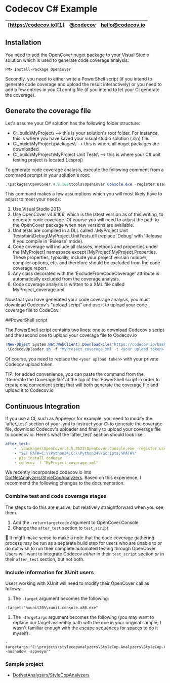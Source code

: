 Codecov C# Example
==================

| [https://codecov.io][1] | [@codecov][2] | [hello@codecov.io][3] |
| ----------------------- | ------------- | --------------------- |

## Installation

You need to add the [OpenCover][5] nuget package to your Visual Studio solution which is used to generate code coverage analysis:
   
```
PM> Install-Package OpenCover
```

Secondly, you need to either write a PowerShell script (if you intend to generate code coverage and upload the result interactively) or you need to add a few entries in you CI config file (if you intend to let your CI generate the coverage).


## Generate the coverage file

Let's assume your C# solution has the following folder structure:

- C:\_build\MyProject\ --> this is your solution's root folder. For instance, this is where you have saved your visual studio solution (.sln) file.
- C:\_build\MyProject\packages\ --> this is where all nuget packages are downloaded
- C:\_build\MyProject\MyProject Unit Tests\ --> this is where your C# unit testing project is located (.csproj)

To generate code coverage analysis, execute the following comment from a command prompt in your solution's root:

```PowerShell
.\packages\OpenCover.4.6.166\tools\OpenCover.Console.exe -register:user -target:"C:\Program Files (x86)\Microsoft Visual Studio 12.0\Common7\IDE\MSTest.exe" -targetargs:"/noresults /noisolation /testcontainer:"".\MyProject Unit Tests\bin\Debug\MyProject.UnitTests.dll" -filter:"+[MyProject]*  -[MyProject]MyProject.Properties.*" -excludebyattribute:*.ExcludeFromCodeCoverage* -hideskipped:All -output:.\MyProject_coverage.xml
```

This command makes a few assumptions which you will most likely have to adjust to meet your needs:

1. Use Visual Studio 2013
2. Use OpenCover v4.6.166, which is the latest version as of this writing, to generate code coverage. Of course you will need to adjust the path to the OpenCover package when new versions are available.
3. Unit tests are compiled in a DLL called .\MyProject Unit Tests\bin\Debug\MyProject.UnitTests.dll (replace 'Debug' with 'Release if you compile in 'Release' mode).
4. Code coverage will include all classes, methods and properties under the [MyProject] namespace except [MyProject]MyProject.Properties. These properties, typically, include your project version number, compiler options, etc. and therefore should be excluded from the code coverage report.
4. Any class decorated with the 'ExcludeFromCodeCoverage' attribute is automatically excluded from the coverage analysis.
5. Code coverage analysis is written to a XML file called MyProject_coverage.xml  

Now that you have generated your code coverage analysis, you must download Codecov's "upload script" and use it to upload your code coverage file to CodeCov.


##PowerShell script

The PowerShell script contains two lines: one to download Codecov's script and the second one to upload your coverage file to Codecov.io
 
```PowerShell
(New-Object System.Net.WebClient).DownloadFile("https://codecov.io/bash", ".\CodecovUploader.sh")
.\CodecovUploader.sh -f "MyProject_coverage.xml -t <your upload token> -X gcov
```

Of course, you need to replace the `<your upload token>` with your private Codecov upload token.

TIP: for added convenience, you can paste the command from the 'Generate the Coverage file' at the top of this PowerShell script in order to create one convenient script that will both generate the coverage file and upload it to Codecov.io


## Continuous Integration
 
If you use a CI, such as AppVeyor for example, you need to modify the 'after_test' section of your .yml to instruct your CI to generate the coverage file, download Codecov's uploader and finally to upload your coverage file to codecov.io. Here's what the 'after_test' section should look like:

``` YAML
after_test: 
    - .\packages\OpenCover.4.5.3522\OpenCover.Console.exe -register:user -target:"C:\Program Files (x86)\Microsoft Visual Studio 12.0\Common7\IDE\MSTest.exe" -targetargs:"/noresults /noisolation /testcontainer:"".\MyProject Unit Tests\bin\Debug\MyProject.UnitTests.dll" -filter:"+[MyProject]*  -[MyProject]MyProject.Properties.*" -excludebyattribute:*.ExcludeFromCodeCoverage* -hideskipped:All -output:.\MyProject_coverage.xml
    - "SET PATH=C:\\Python34;C:\\Python34\\Scripts;%PATH%"
    - pip install codecov
    - codecov -f "MyProject_coverage.xml"
```

We recently incorporated codecov.io into [DotNetAnalyzers/StyleCopAnalyzers](https://github.com/DotNetAnalyzers/StyleCopAnalyzers). Based on this experience, I recommend the following changes to the documentation.

### Combine test and code coverage stages

The steps to do this are elusive, but relatively straightforward when you see them.

1. Add the `-returntargetcode` argument to OpenCover.Console
1. Change the `after_test` section to `test_script`

:thought_balloon: It might make sense to make a note that the code coverage gathering process may be run as a separate build step for users who are unable to or do not wish to run their complete automated testing through OpenCover. Users will want to integrate Codecov *either* in their `test_script` section *or* in their `after_test` section, but not both.

### Include information for XUnit users

Users working with XUnit will need to modify their OpenCover call as follows:

1. The `-target` argument becomes the following:

  ```
  -target:"%xunit20%\xunit.console.x86.exe"
  ```

1. The `-targetargs` argument becomes the following (you may want to replace our target assembly path with the one in your original sample; I wasn't familiar enough with the escape sequences for spaces to do it myself):

  ```
  -targetargs:"C:\projects\stylecopanalyzers\StyleCop.Analyzers\StyleCop.Analyzers.Test\bin\Debug\StyleCop.Analyzers.Test.dll -noshadow -appveyor"
  ```


### Sample project

- [DotNetAnalyzers/StyleCopAnalyzers](https://github.com/DotNetAnalyzers/StyleCopAnalyzers)


[1]: https://codecov.io/
[2]: https://twitter.com/codecov
[3]: mailto:hello@codecov.io
[4]: https://github.com/codecov/codecov-bash
[5]: https://www.nuget.org/packages/OpenCover/
